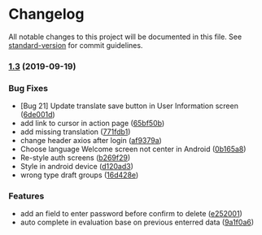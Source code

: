# Changelog

All notable changes to this project will be documented in this file. See [standard-version](https://github.com/conventional-changelog/standard-version) for commit guidelines.

### [1.3](http://gitlab.mttjsc.com:8822/8822/i-feel-good/ifg_mobile/compare/v1.0.1...v0.0.2) (2019-09-19)

### Bug Fixes

- [Bug 21] Update translate save button in User Information screen ([6de001d](http://gitlab.mttjsc.com:8822/8822/i-feel-good/ifg_mobile/commit/6de001d))
- add link to cursor in action page ([65bf50b](http://gitlab.mttjsc.com:8822/8822/i-feel-good/ifg_mobile/commit/65bf50b))
- add missing translation ([771fdb1](http://gitlab.mttjsc.com:8822/8822/i-feel-good/ifg_mobile/commit/771fdb1))
- change header axios after login ([af9379a](http://gitlab.mttjsc.com:8822/8822/i-feel-good/ifg_mobile/commit/af9379a))
- Choose language Welcome screen not center in Android ([0b165a8](http://gitlab.mttjsc.com:8822/8822/i-feel-good/ifg_mobile/commit/0b165a8))
- Re-style auth screens ([b269f29](http://gitlab.mttjsc.com:8822/8822/i-feel-good/ifg_mobile/commit/b269f29))
- Style in android device ([d120ad3](http://gitlab.mttjsc.com:8822/8822/i-feel-good/ifg_mobile/commit/d120ad3))
- wrong type draft groups ([16d428e](http://gitlab.mttjsc.com:8822/8822/i-feel-good/ifg_mobile/commit/16d428e))

### Features

- add an field to enter password before confirm to delete ([e252001](http://gitlab.mttjsc.com:8822/8822/i-feel-good/ifg_mobile/commit/e252001))
- auto complete in evaluation base on previous enterred data ([9a1f0a6](http://gitlab.mttjsc.com:8822/8822/i-feel-good/ifg_mobile/commit/9a1f0a6))
